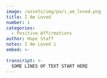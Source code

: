 ```yaml
---
image: /assets/img/pa/i_am_loved.png
title: I Am Loved
number: 1
categories:
  - Positive Affirmations
author: Hope Staff
notes: I Am Loved 1
embed: >-
  
transcript: >-
  SOME LINES OF TEXT START HERE
---
```

